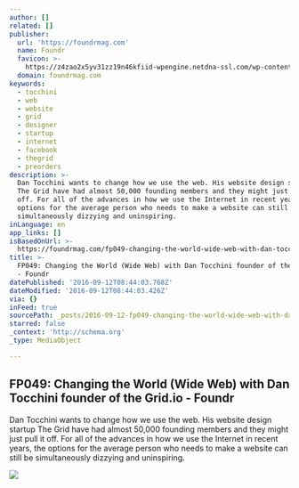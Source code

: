 ```yaml
---
author: []
related: []
publisher:
  url: 'https://foundrmag.com'
  name: Foundr
  favicon: >-
    https://z4zao2x5yv31zz19n46kfiid-wpengine.netdna-ssl.com/wp-content/uploads/2014/06/rocket-favicon.png
  domain: foundrmag.com
keywords:
  - tocchini
  - web
  - website
  - grid
  - designer
  - startup
  - internet
  - facebook
  - thegrid
  - preorders
description: >-
  Dan Tocchini wants to change how we use the web. His website design startup
  The Grid have had almost 50,000 founding members and they might just pull it
  off. For all of the advances in how we use the Internet in recent years, the
  options for the average person who needs to make a website can still be
  simultaneously dizzying and uninspiring.
inLanguage: en
app_links: []
isBasedOnUrl: >-
  https://foundrmag.com/fp049-changing-the-world-wide-web-with-dan-tocchini-founder-of-the-grid-io/
title: >-
  FP049: Changing the World (Wide Web) with Dan Tocchini founder of the Grid.io
  - Foundr
datePublished: '2016-09-12T08:44:03.768Z'
dateModified: '2016-09-12T08:44:03.426Z'
via: {}
inFeed: true
sourcePath: _posts/2016-09-12-fp049-changing-the-world-wide-web-with-dan-tocchini-found.md
starred: false
_context: 'http://schema.org'
_type: MediaObject

---
```

<article style=""><h1>FP049: Changing the World (Wide Web) with Dan Tocchini founder of the Grid.io - Foundr</h1><p>Dan Tocchini wants to change how we use the web. His website design startup The Grid have had almost 50,000 founding members and they might just pull it off. For all of the advances in how we use the Internet in recent years, the options for the average person who needs to make a website can still be simultaneously dizzying and uninspiring.</p><img src="https://foundrmag.com/wp-content/uploads/2015/07/dan-tocchini.jpg" /></article>